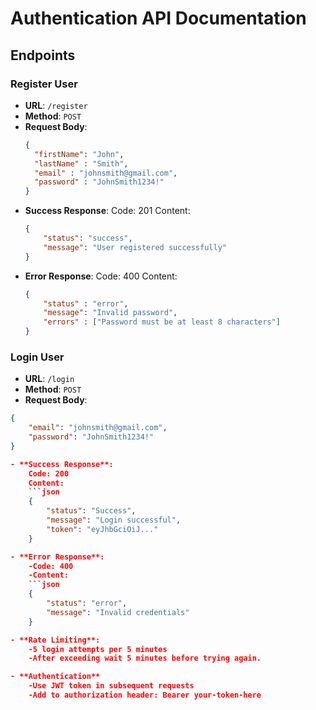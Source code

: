 # Authentication API Documentation

## Endpoints

### Register User
- **URL**: `/register`
- **Method**: `POST`
- **Request Body**:
  ```json
  {
    "firstName": "John",
    "lastName" : "Smith",
    "email" : "johnsmith@gmail.com",
    "password" : "JohnSmith1234!"
  }
- **Success Response**:
    Code: 201
    Content:
    ```json
    {
        "status": "success",
        "message": "User registered successfully"
    }

- **Error Response**:
    Code: 400
    Content:
    ```json
    {
        "status" : "error",
        "message": "Invalid password",
        "errors" : ["Password must be at least 8 characters"]
    }

### Login User
- **URL**: `/login`
- **Method**: `POST`
- **Request Body**:
```json
{
    "email": "johnsmith@gmail.com",
    "password": "JohnSmith1234!"
}

- **Success Response**:
    Code: 200
    Content:
    ```json
    {
        "status": "Success",
        "message": "Login successful",
        "token": "eyJhbGciOiJ..."
    }

- **Error Response**:
    -Code: 400
    -Content:
    ```json
    {
        "status": "error",
        "message": "Invalid credentials"
    }

- **Rate Limiting**:
    -5 login attempts per 5 minutes
    -After exceeding wait 5 minutes before trying again.

- **Authentication**
    -Use JWT token in subsequent requests
    -Add to authorization header: Bearer your-token-here
